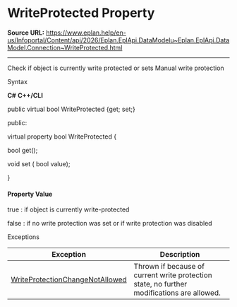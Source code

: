 # WriteProtected Property

**Source URL:** https://www.eplan.help/en-us/Infoportal/Content/api/2026/Eplan.EplApi.DataModelu~Eplan.EplApi.DataModel.Connection~WriteProtected.html

---

Check if object is currently write protected or sets Manual write protection

Syntax

**C#**
**C++/CLI**


public virtual bool WriteProtected {get; set;}

public:

virtual property bool WriteProtected {

   bool get();

   void set (    bool value);

}


#### Property Value

true : if object is currently write-protected

false : if no write protection was set or if write protection was disabled

Exceptions

| Exception | Description |
| --- | --- |
| [WriteProtectionChangeNotAllowed](Eplan.EplApi.DataModelu~Eplan.EplApi.DataModel.WriteProtectionChangeNotAllowed.html) | Thrown if because of current write protection state, no further modifications are allowed. |
